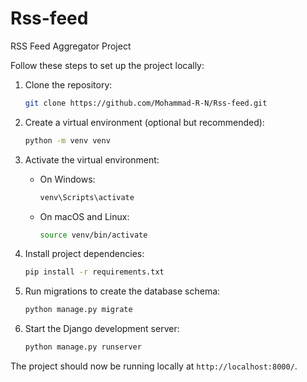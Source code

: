 # Rss-feed
RSS Feed Aggregator Project

Follow these steps to set up the project locally:

1. Clone the repository:

   ```bash
   git clone https://github.com/Mohammad-R-N/Rss-feed.git
   ```

2. Create a virtual environment (optional but recommended):

   ```bash
   python -m venv venv
   ```

3. Activate the virtual environment:

   - On Windows:

     ```bash
     venv\Scripts\activate
     ```

   - On macOS and Linux:

     ```bash
     source venv/bin/activate
     ```

4. Install project dependencies:

   ```bash
   pip install -r requirements.txt
   ```

5. Run migrations to create the database schema:

   ```bash
   python manage.py migrate
   ```

6. Start the Django development server:

   ```bash
   python manage.py runserver
   ```

The project should now be running locally at `http://localhost:8000/`.